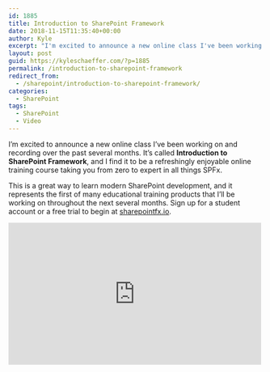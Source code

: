 ```yaml
---
id: 1885
title: Introduction to SharePoint Framework
date: 2018-11-15T11:35:40+00:00
author: Kyle
excerpt: "I'm excited to announce a new online class I've been working on and recording over the past several months. It's called Introduction to SharePoint Framework, and I find it to be a refreshingly enjoyable online training course taking you from zero to expert in all things SPFx."
layout: post
guid: https://kyleschaeffer.com/?p=1885
permalink: /introduction-to-sharepoint-framework
redirect_from:
  - /sharepoint/introduction-to-sharepoint-framework/
categories:
  - SharePoint
tags:
  - SharePoint
  - Video
---
```

I’m excited to announce a new online class I’ve been working on and recording over the past several months. It’s called **Introduction to SharePoint Framework**, and I find it to be a refreshingly enjoyable online training course taking you from zero to expert in all things SPFx.

This is a great way to learn modern SharePoint development, and it represents the first of many educational training products that I’ll be working on throughout the next several months. Sign up for a student account or a free trial to begin at [sharepointfx.io](https://sharepointfx.io/).

<div class="video-container focus">
  <iframe width="500" height="281" src="https://www.youtube.com/embed/videoseries?list=PLuUEhNt_aNQOIONMYDaDYZnY3vQA9SGlW" frameborder="0" allow="accelerometer; autoplay; encrypted-media; gyroscope; picture-in-picture" allowfullscreen=""></iframe>
</div>

